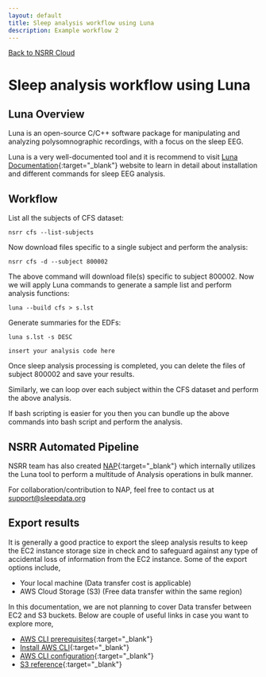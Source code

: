 ```yaml
---
layout: default
title: Sleep analysis workflow using Luna
description: Example workflow 2
---
```


[Back to NSRR Cloud](./index.md)

# Sleep analysis workflow using Luna

## Luna Overview

Luna is an open-source C/C++ software package for manipulating and analyzing polysomnographic recordings, with a focus on the sleep EEG.

Luna is a very well-documented tool and it is recommend to visit [Luna Documentation](https://zzz.bwh.harvard.edu/luna){:target="_blank"} website to learn in detail about installation and different commands for sleep EEG analysis. 


## Workflow

List all the subjects of CFS dataset:

```
nsrr cfs --list-subjects
```

Now download files specific to a single subject and perform the analysis:

```
nsrr cfs -d --subject 800002
```

The above command will download file(s) specific to subject 800002. Now we will apply Luna  commands to generate a sample list and perform analysis functions:

```
luna --build cfs > s.lst
```

Generate summaries for the EDFs:

```
luna s.lst -s DESC
```

`insert your analysis code here`

Once sleep analysis processing is completed, you can delete the files of subject 800002 and save your results.

Similarly, we can loop over each subject within the CFS dataset and perform the above analysis.

If bash scripting is easier for you then you can bundle up the above commands into bash script and perform the analysis. 


## NSRR Automated Pipeline

NSRR team has also created [NAP](https://gitlab-scm.partners.org/zzz-public/nsrr){:target="_blank"} which internally utilizes the Luna tool to perform a multitude of Analysis operations in bulk manner.

For collaboration/contribution to NAP, feel free to contact us at support@sleepdata.org


## Export results

It is generally a good practice to export the sleep analysis results to keep the EC2 instance storage size in check and to safeguard against any type of accidental loss of information from the EC2 instance. Some of the export options include,

- Your local machine (Data transfer cost is applicable)
- AWS Cloud Storage (S3) (Free data transfer within the same region)

In this documentation, we are not planning to cover Data transfer between EC2 and S3 buckets. Below are couple of useful links in case you want to explore more,
- [AWS CLI prerequisites](https://docs.aws.amazon.com/cli/latest/userguide/getting-started-prereqs.html){:target="_blank"}
- [Install AWS CLI](https://docs.aws.amazon.com/cli/latest/userguide/getting-started-install.html){:target="_blank"}
- [AWS CLI configuration](https://docs.aws.amazon.com/cli/latest/userguide/cli-configure-quickstart.html){:target="_blank"}
- [S3 reference](https://docs.aws.amazon.com/cli/latest/reference/s3/){:target="_blank"}